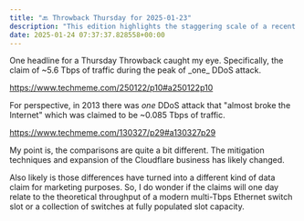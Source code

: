 ```yaml
---
title: "🔙 Throwback Thursday for 2025-01-23"
description: "This edition highlights the staggering scale of a recent DDoS attack compared to past incidents."
date: 2025-01-24 07:37:37.828558+00:00
---
```


<!-- buttondown-editor-mode: plaintext -->One headline for a Thursday Throwback caught my eye. Specifically, the claim of ~5.6 Tbps of traffic during the peak of _one_ DDoS attack.

https://www.techmeme.com/250122/p10#a250122p10

For perspective, in 2013 there was _one_ DDoS attack that "almost broke the Internet" which was claimed to be ~0.085 Tbps of traffic.

https://www.techmeme.com/130327/p29#a130327p29

My point is, the comparisons are quite a bit different. The mitigation techniques and expansion of the Cloudflare business has likely changed. 

Also likely is those differences have turned into a different kind of data claim for marketing purposes. So, I do wonder if the claims will one day relate to the theoretical throughput of a modern multi-Tbps Ethernet switch slot or a collection of switches at fully populated slot capacity.




